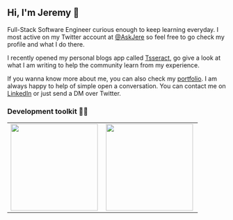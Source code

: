 ## Hi, I'm Jeremy 👋

Full-Stack Software Engineer curious enough to keep learning everyday. I most active on my Twitter account at [@AskJere](https://twitter.com/askjere) so feel free to go check my profile and what I do there.

I recently opened my personal blogs app called [Tsseract](http://tsseract.askjere.com), go give a look at what I am writing to help the community learn from my experience.

If you wanna know more about me, you can also check my [portfolio](https://askjere.com). I am always happy to help of simple open a conversation. You can contact me on [LinkedIn](https://www.linkedin.com/in/askjere/) or just send a DM over Twitter.

### Development toolkit 👨‍💻
<center>
  <table border="0">
    <tr style="border: none">
        <td style="border: none">
          <img height="200px" align="left" src="https://github-readme-stats.vercel.app/api?username=JeremyTechDev&theme=react&show_icons=true&count_private=true" />
        </td>
        <td>
          <img height="200px" align="left" src="https://github-readme-stats.vercel.app/api/top-langs/?username=JeremyTechDev&layout=compact&theme=react&count_private=true" />
        </td>
    </tr>   
  </table>
</center>

<!--
**jeremy2918/jeremy2918** is a ✨ _special_ ✨ repository because its `README.md` (this file) appears on your GitHub profile.

Here are some ideas to get you started:

- 🔭 I’m currently working on ...
- 🌱 I’m currently learning ...
- 👯 I’m looking to collaborate on ...
- 🤔 I’m looking for help with ...
- 💬 Ask me about ...
- 📫 How to reach me: ...
- 😄 Pronouns: ...
- ⚡ Fun fact: ...
-->
